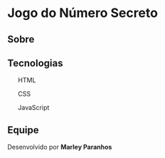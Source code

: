 <h1>Jogo do Número Secreto</h1>

<h2>Sobre</h2>

## Tecnologias
<div>
  <ul>HTML</ul>
  <ul>CSS</ul>
  <ul>JavaScript</ul>
</div>

## Equipe
<p>Desenvolvido por <strong>Marley Paranhos</strong></p>
